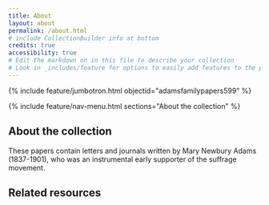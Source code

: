 ```yaml
---
title: About
layout: about
permalink: /about.html
# include CollectionBuilder info at bottom
credits: true
accessibility: true
# Edit the markdown on in this file to describe your collection
# Look in _includes/feature for options to easily add features to the page
---
```


{% include feature/jumbotron.html objectid="adamsfamilypapers599" %} 

{% include feature/nav-menu.html sections="About the collection" %}

## About the collection

These papers contain letters and journals written by Mary Newbury Adams (1837-1901), who was an instrumental early supporter of the suffrage movement.

## Related resources